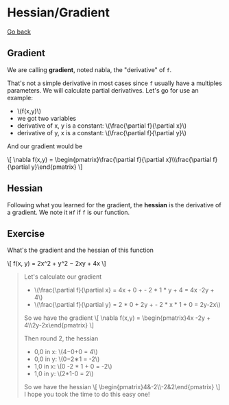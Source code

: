 # Hessian/Gradient

[Go back](..)

## Gradient

We are calling **gradient**, noted nabla, the "derivative"
of `f`. 

That's not a simple derivative in most cases since
`f` usually have a multiples parameters. We will calculate
partial derivatives. Let's go for use an example:

<ul>
    <li>\(f(x,y)\)</li>
    <li>we got two variables</li>
    <li>derivative of x, y is a constant: \(\frac{\partial f}{\partial x}\)</li>
    <li>derivative of y, x is a constant: \(\frac{\partial f}{\partial y}\)</li>
</ul>

And our gradient would be 

<div>
\[
\nabla f(x,y) = \begin{pmatrix}\frac{\partial f}{\partial x}\\\frac{\partial f}{\partial y}\end{pmatrix}
\]
</div>

## Hessian

Following what you learned for the gradient, the **hessian** is the derivative
of a gradient. We note it ``Hf`` if `f` is our function.

## Exercise

What's the gradient and the hessian
of this function
<p>
\[
f(x, y) = 2x^2 + y^2 − 2xy + 4x
\]
</p>

<blockquote class="spoiler">
<p>Let's calculate our gradient</p>
<ul>
    <li class="pb-3">\(\frac{\partial f}{\partial x} = 4x + 0 + - 2 * 1 * y + 4 = 4x -2y + 4\)</li>
    <li>\(\frac{\partial f}{\partial y} = 2 * 0 + 2y + - 2 * x * 1 + 0 = 2y-2x\)</li>
</ul>

<p>So we have the gradient
\[ \nabla f(x,y) = \begin{pmatrix}4x -2y + 4\\2y-2x\end{pmatrix} \] </p>

Then round 2, the hessian

<ul>
<li>0,0 in x: \(4−0+0  = 4\)</li>
<li>0,0 in y: \(0−2∗1 = -2\)</li>
<li>1,0 in x: \(0 -2 * 1 + 0 = -2\)</li>
<li>1,0 in y: \(2*1-0  = 2\)</li>
</ul>

<p>So we have the hessian
\[ \begin{pmatrix}4&-2\\-2&2\end{pmatrix} \]
I hope you took the time to do this easy one!
</p>

</blockquote>